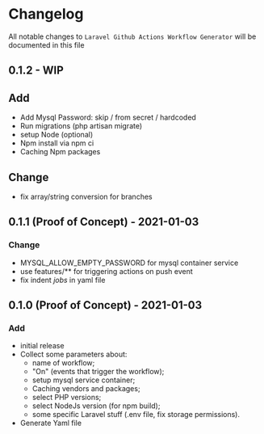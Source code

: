 # Changelog

All notable changes to `Laravel Github Actions Workflow Generator` will be documented in this file

## 0.1.2 - WIP
## Add
- Add Mysql Password: skip / from secret / hardcoded
- Run migrations (php artisan migrate)
- setup Node (optional)
- Npm install via npm ci
- Caching Npm packages

## Change
- fix array/string conversion for branches


## 0.1.1 (Proof of Concept) - 2021-01-03

### Change
- MYSQL_ALLOW_EMPTY_PASSWORD for mysql container service
- use features/** for triggering actions on push event
- fix indent _jobs_ in yaml file

## 0.1.0 (Proof of Concept) - 2021-01-03

### Add
- initial release
- Collect some parameters about:
    - name of workflow;
    - "On" (events that trigger the workflow); 
    - setup mysql service container;
    - Caching vendors and packages;
    - select PHP versions;
    - select NodeJs version (for npm build);
    - some specific Laravel stuff (.env file, fix storage permissions).
- Generate Yaml file
